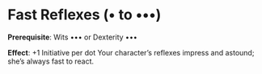 # Fast Reflexes (• to •••)
**Prerequisite**: Wits ••• or Dexterity •••

**Effect**: +1 Initiative per dot Your character’s reflexes impress and astound; she’s always fast to react.